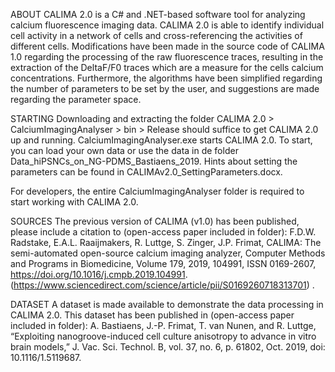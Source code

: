 ABOUT
CALIMA 2.0 is a C# and .NET-based software tool for analyzing calcium fluorescence imaging data. CALIMA 2.0 is able to identify individual cell activity in a network of cells and cross-referencing the activities of different cells. Modifications have been made in the source code of CALIMA 1.0 regarding the processing of the raw fluorescence traces, resulting in the extraction of the DeltaF/F0 traces which are a measure for the cells calcium concentrations. Furthermore, the algorithms have been simplified regarding the number of parameters to be set by the user, and suggestions are made regarding the parameter space. 

STARTING
Downloading and extracting the folder CALIMA 2.0 > CalciumImagingAnalyser > bin > Release should suffice to get CALIMA 2.0 up and running. CalciumImagingAnalyser.exe starts CALIMA 2.0. To start, you can load your own data or use the data in de folder Data_hiPSNCs_on_NG-PDMS_Bastiaens_2019. Hints about setting the parameters can be found in CALIMAv2.0_SettingParameters.docx.  

For developers, the entire CalciumImagingAnalyser folder is required to start working with CALIMA 2.0. 

SOURCES
The previous version of CALIMA (v1.0) has been published, please include a citation to (open-access paper included in folder): 
F.D.W. Radstake, E.A.L. Raaijmakers, R. Luttge, S. Zinger, J.P. Frimat, CALIMA: The semi-automated open-source calcium imaging analyzer, Computer Methods and Programs in Biomedicine, Volume 179, 2019, 104991, ISSN 0169-2607, https://doi.org/10.1016/j.cmpb.2019.104991. (https://www.sciencedirect.com/science/article/pii/S0169260718313701) .

DATASET
A dataset is made available to demonstrate the data processing in CALIMA 2.0. This dataset has been published in (open-access paper included in folder): 
A. Bastiaens, J.-P. Frimat, T. van Nunen, and R. Luttge, “Exploiting nanogroove-induced cell culture anisotropy to advance in vitro brain models,” J. Vac. Sci. Technol. B, vol. 37, no. 6, p. 61802, Oct. 2019, doi: 10.1116/1.5119687.





